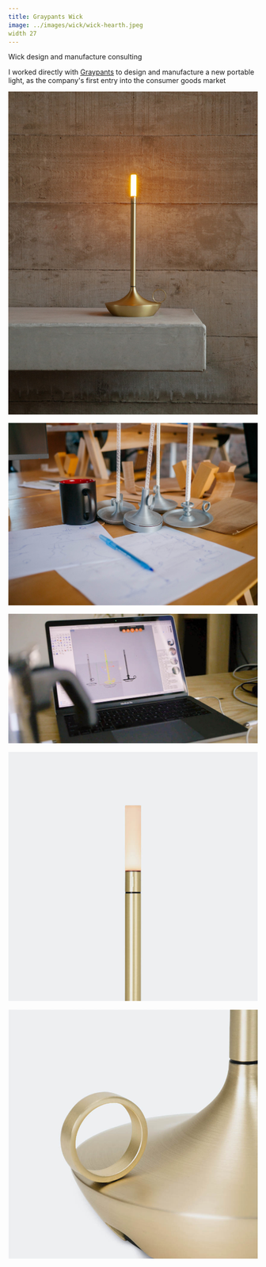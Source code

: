 ```yaml
---
title: Graypants Wick
image: ../images/wick/wick-hearth.jpeg
width 27
---
```


Wick design and manufacture consulting

I worked directly with [Graypants](https://graypants.com) to design and manufacture a new portable light, as the company's first entry into the consumer goods market

![](../images/wick/wick-hearth.jpeg)

![](../images/wick/wick-prototypes.jpg)

![](../images/wick/wick-cad.jpg)

![](../images/wick/wick-studio-top.jpg)

![](../images/wick/wick-studio-bottom.jpg)